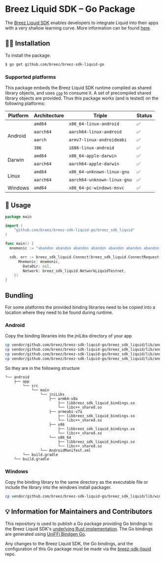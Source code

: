 # Breez Liquid SDK – Go Package

The [Breez Liquid SDK](https://github.com/breez/breez-sdk-liquid) enables developers to integrate Liquid into their apps with a very shallow learning curve. More information can be found [here](https://github.com/breez/breez-sdk-liquid).

## 👨‍🔧 Installation

To install the package:

```sh
$ go get github.com/breez/breez-sdk-liquid-go
```

### Supported platforms

This package embeds the Breez Liquid SDK runtime compiled as shared library objects, and uses [`cgo`](https://golang.org/cmd/cgo/) to consume it. A set of precompiled shared library objects are provided. Thus this package works (and is tested) on the following platforms:

<table>
  <thead>
    <tr>
      <th>Platform</th>
      <th>Architecture</th>
      <th>Triple</th>
      <th>Status</th>
    </tr>
  </thead>
  <tbody>
    <tr>
      <td rowspan="4">Android</td>
      <td><code>amd64</code></td>
      <td><code>x86_64-linux-android</code></td>
      <td>✅</td>
    </tr>
    <tr>
      <td><code>aarch64</code></td>
      <td><code>aarch64-linux-android</code></td>
      <td>✅</td>
    </tr>
    <tr>
      <td><code>aarch</code></td>
      <td><code>armv7-linux-androideabi</code></td>
      <td>✅</td>
    </tr>
    <tr>
      <td><code>386</code></td>
      <td><code>i686-linux-android</code></td>
      <td>✅</td>
    </tr>
    <tr>
      <td rowspan="2">Darwin</td>
      <td><code>amd64</code></td>
      <td><code>x86_64-apple-darwin</code></td>
      <td>✅</td>
    </tr>
    <tr>
      <td><code>aarch64</code></td>
      <td><code>aarch64-apple-darwin</code></td>
      <td>✅</td>
    </tr>
    <tr>
      <td rowspan="2">Linux</td>
      <td><code>amd64</code></td>
      <td><code>x86_64-unknown-linux-gnu</code></td>
      <td>✅</td>
    </tr>
    <tr>
      <td><code>aarch64</code></td>
      <td><code>aarch64-unknown-linux-gnu</code></td>
      <td>✅</td>
    </tr>
    <tr>
      <td>Windows</td>
      <td><code>amd64</code></td>
      <td><code>x86_64-pc-windows-msvc</code></td>
      <td>✅</td>
    </tr>
  </tbody>
</table>

## 📄 Usage

``` go
package main

import (
	"github.com/breez/breez-sdk-liquid-go/breez_sdk_liquid"
)

func main() {
  mnemonic := "abandon abandon abandon abandon abandon abandon abandon abandon abandon abandon abandon about"

  sdk, err := breez_sdk_liquid.Connect(breez_sdk_liquid.ConnectRequest{
	  Mnemonic: mnemonic,
		DataDir: nil,
		Network: breez_sdk_liquid.NetworkLiquidTestnet,
	})
}
```

## Bundling

For some platforms the provided binding libraries need to be copied into a location where they need to be found during runtime.

### Android

Copy the binding libraries into the jniLibs directory of your app
```bash
cp vendor/github.com/breez/breez-sdk-liquid-go/breez_sdk_liquid/lib/android-386/*.so android/app/src/main/jniLibs/x86/
cp vendor/github.com/breez/breez-sdk-liquid-go/breez_sdk_liquid/lib/android-aarch/*.so android/app/src/main/jniLibs/armeabi-v7a/
cp vendor/github.com/breez/breez-sdk-liquid-go/breez_sdk_liquid/lib/android-aarch64/*.so android/app/src/main/jniLibs/arm64-v8a/
cp vendor/github.com/breez/breez-sdk-liquid-go/breez_sdk_liquid/lib/android-amd64/*.so android/app/src/main/jniLibs/x86_64/
```
So they are in the following structure
```
└── android
    ├── app
        └── src
            └── main
                └── jniLibs
                    ├── arm64-v8a
                        ├── libbreez_sdk_liquid_bindings.so
                        └── libc++_shared.so
                    ├── armeabi-v7a
                        ├── libbreez_sdk_liquid_bindings.so
                        └── libc++_shared.so
                    ├── x86
                        ├── libbreez_sdk_liquid_bindings.so
                        └── libc++_shared.so
                    └── x86_64
                        ├── libbreez_sdk_liquid_bindings.so
                        └── libc++_shared.so
                └── AndroidManifest.xml
        └── build.gradle
    └── build.gradle
```

### Windows

Copy the binding library to the same directory as the executable file or include the library into the windows install packager.
```bash
cp vendor/github.com/breez/breez-sdk-liquid-go/breez_sdk_liquid/lib/windows-amd64/*.dll build/windows/
```

## 💡 Information for Maintainers and Contributors

This repository is used to publish a Go package providing Go bindings to the Breez Liquid SDK's [underlying Rust implementation](https://github.com/breez/breez-sdk-liquid). The Go bindings are generated using [UniFFi Bindgen Go](https://github.com/NordSecurity/uniffi-bindgen-go).

Any changes to the Breez Liquid SDK, the Go bindings, and the configuration of this Go package must be made via the [breez-sdk-liquid](https://github.com/breez/breez-sdk-liquid) repo.

